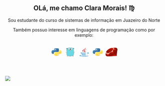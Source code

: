<h2 align="center" > OLá, me chamo Clara Morais! ♍ </h2>

<p align="center"> Sou estudante do curso de sistemas de informação em Juazeiro do Norte</p> 
<p align="center"> Também possuo interesse em linguagens de programação como por exemplo: </p>
<br>
<div align="center">
<img align="center" alt="Python" height="30" width="40" src="https://raw.githubusercontent.com/devicons/devicon/master/icons/python/python-original.svg">
<img align="center" alt="Golang" height="30" width="40" src="https://raw.githubusercontent.com/devicons/devicon/master/icons/go/go-original.svg">
<img align="center" alt="Java" height="30" width="40" src="https://raw.githubusercontent.com/devicons/devicon/master/icons/java/java-original.svg">
<img align="center" alt="C" height="30" width="40" src="https://raw.githubusercontent.com/devicons/devicon/master/icons/python/python-original.svg">
<img align="center" alt="Ruby" height="30" width="40" src="https://raw.githubusercontent.com/devicons/devicon/master/icons/ruby/ruby-original.svg">
</div>

<br><br>

<div align="left">
  <a href="https://github.com/cl4r4mor4is">
  <img height="180em" src="https://github-readme-stats.vercel.app/api?username=cl4r4mor4is&show_icons=true&theme=gruvbox&include_all_commits=true&count_private=true"/>
</div>

